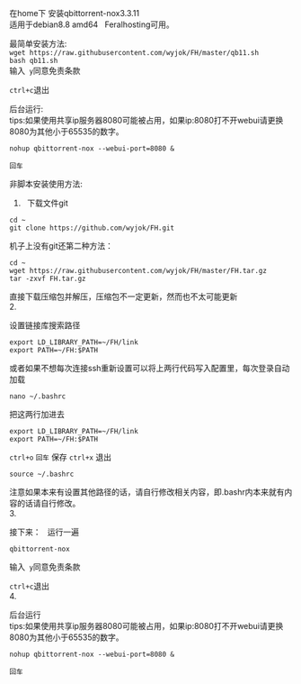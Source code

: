 在home下 安装qbittorrent-nox3.3.11  
适用于debian8.8 amd64  
Feralhosting可用。  

最简单安装方法:  
```wget https://raw.githubusercontent.com/wyjok/FH/master/qb11.sh```  
```bash qb11.sh```  
输入``` y```同意免责条款  
  
```ctrl+c```退出  

后台运行:  
tips:如果使用共享ip服务器8080可能被占用，如果ip:8080打不开webui请更换8080为其他小于65535的数字。  


```     
nohup qbittorrent-nox --webui-port=8080 &  
```
```回车```
  
  
  
  
  
  

非脚本安装使用方法:  
1.  
下载文件git  
```
cd ~  
git clone https://github.com/wyjok/FH.git  
```
机子上没有git还第二种方法：
```
cd ~  
wget https://raw.githubusercontent.com/wyjok/FH/master/FH.tar.gz
tar -zxvf FH.tar.gz  
```

直接下载压缩包并解压，压缩包不一定更新，然而也不太可能更新  
2.  

设置链接库搜索路径  

```
export LD_LIBRARY_PATH=~/FH/link  
export PATH=~/FH:$PATH  
```
  
或者如果不想每次连接ssh重新设置可以将上两行代码写入配置里，每次登录自动加载  
```
nano ~/.bashrc  
```
把这两行加进去  
```
export LD_LIBRARY_PATH=~/FH/link  
export PATH=~/FH:$PATH  
```   
```ctrl+o``` ```回车``` 保存 ```ctrl+x``` 退出  

```
source ~/.bashrc  
```

注意如果本来有设置其他路径的话，请自行修改相关内容，即.bashr内本来就有内容的话请自行修改。  
3.  

接下来：  
运行一遍  
```
qbittorrent-nox  

```

输入``` y```同意免责条款  

```ctrl+c```退出  
4.  

后台运行  
tips:如果使用共享ip服务器8080可能被占用，如果ip:8080打不开webui请更换8080为其他小于65535的数字。  


```     
nohup qbittorrent-nox --webui-port=8080 &  
```
```回车```



